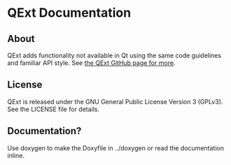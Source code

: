 # QExt Documentation

## About

QExt adds functionality not available in Qt using the same code guidelines and
familiar API style. See [the QExt GitHub page for more](https://github.com/jon-harper/QExt).

## License

QExt is released under the GNU General Public License Version 3 (GPLv3).
See the LICENSE file for details.

## Documentation?
Use doxygen to make the Doxyfile in ../doxygen or read the documentation inline.
